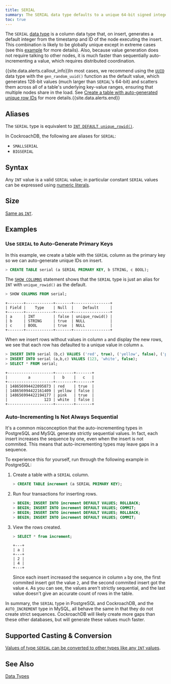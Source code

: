 ```yaml
---
title: SERIAL
summary: The SERIAL data type defaults to a unique 64-bit signed integer that is the combination of the insert timestamp and the ID of the node.
toc: true
---
```


The `SERIAL` [data type](data-types.html) is a column data type that, on insert, generates a default integer from the timestamp and ID of the node executing the insert. This combination is likely to be globally unique except in extreme cases (see this [example](create-table.html#create-a-table-with-auto-generated-unique-row-ids) for more details). Also, because value generation does not require talking to other nodes, it is much faster than sequentially auto-incrementing a value, which requires distributed coordination.

{{site.data.alerts.callout_info}}In most cases, we recommend using the <a href="uuid.html"><code>UUID</code></a> data type with the <code>gen_random_uuid()</code> function as the default value, which generates 128-bit values (much larger than <code>SERIAL</code>'s 64-bit) and scatters them across all of a table's underlying key-value ranges, ensuring that multiple nodes share in the load. See <a href="uuid.html#create-a-table-with-auto-generated-unique-row-ids">Create a table with auto-generated unique row IDs</a> for more details.{{site.data.alerts.end}}


## Aliases

The `SERIAL` type is equivalent to [`INT DEFAULT unique_rowid()`](int.html).

In CockroachDB, the following are aliases for `SERIAL`:

- `SMALLSERIAL`
- `BIGSERIAL`

## Syntax

Any `INT` value is a valid `SERIAL` value; in particular constant `SERIAL` values can be expressed using [numeric literals](sql-constants.html#numeric-literals).

## Size

[Same as `INT`](int.html#size).

## Examples

### Use `SERIAL` to Auto-Generate Primary Keys

In this example, we create a table with the `SERIAL` column as the primary key so we can auto-generate unique IDs on insert.

~~~ sql
> CREATE TABLE serial (a SERIAL PRIMARY KEY, b STRING, c BOOL);
~~~

The [`SHOW COLUMNS`](show-columns.html) statement shows that the `SERIAL` type is just an alias for `INT` with `unique_rowid()` as the default.

~~~ sql
> SHOW COLUMNS FROM serial;
~~~

~~~
+-------+------------+-------+----------------+
| Field |    Type    | Null  |    Default     |
+-------+------------+-------+----------------+
| a     | INT        | false | unique_rowid() |
| b     | STRING     | true  | NULL           |
| c     | BOOL       | true  | NULL           |
+-------+------------+-------+----------------+
~~~

When we insert rows without values in column `a` and display the new rows, we see that each row has defaulted to a unique value in column `a`.

~~~ sql
> INSERT INTO serial (b,c) VALUES ('red', true), ('yellow', false), ('pink', true);
> INSERT INTO serial (a,b,c) VALUES (123, 'white', false);
> SELECT * FROM serial;
~~~

~~~
+--------------------+--------+-------+
|         a          |   b    |   c   |
+--------------------+--------+-------+
| 148656994422095873 | red    | true  |
| 148656994422161409 | yellow | false |
| 148656994422194177 | pink   | true  |
|                123 | white  | false |
+--------------------+--------+-------+
~~~

### Auto-Incrementing Is Not Always Sequential

It's a common misconception that the auto-incrementing types in PostgreSQL and MySQL generate strictly sequential values. In fact, each insert increases the sequence by one, even when the insert is not commited. This means that auto-incrementing types may leave gaps in a sequence.

To experience this for yourself, run through the following example in PostgreSQL:

1. Create a table with a `SERIAL` column.

    ~~~ sql
    > CREATE TABLE increment (a SERIAL PRIMARY KEY);
    ~~~

2. Run four transactions for inserting rows.

    ~~~ sql
    > BEGIN; INSERT INTO increment DEFAULT VALUES; ROLLBACK;
    > BEGIN; INSERT INTO increment DEFAULT VALUES; COMMIT;
    > BEGIN; INSERT INTO increment DEFAULT VALUES; ROLLBACK;
    > BEGIN; INSERT INTO increment DEFAULT VALUES; COMMIT;
    ~~~

3. View the rows created.

    ~~~ sql
    > SELECT * from increment;
    ~~~
    ~~~
    +---+
    | a |
    +---+
    | 2 |
    | 4 |
    +---+
    ~~~

    Since each insert increased the sequence in column `a` by one, the first commited insert got the value `2`, and the second commited insert got the value `4`. As you can see, the values aren't strictly sequential, and the last value doesn't give an accurate count of rows in the table.

In summary, the `SERIAL` type in PostgreSQL and CockroachDB, and the `AUTO_INCREMENT` type in MySQL, all behave the same in that they do not create strict sequences. CockroachDB will likely create more gaps than these other databases, but will generate these values much faster.

## Supported Casting & Conversion

[Values of type `SERIAL` can be converted to other types like any `INT` values](int.html#supported-casting-conversion).

## See Also

[Data Types](data-types.html)
